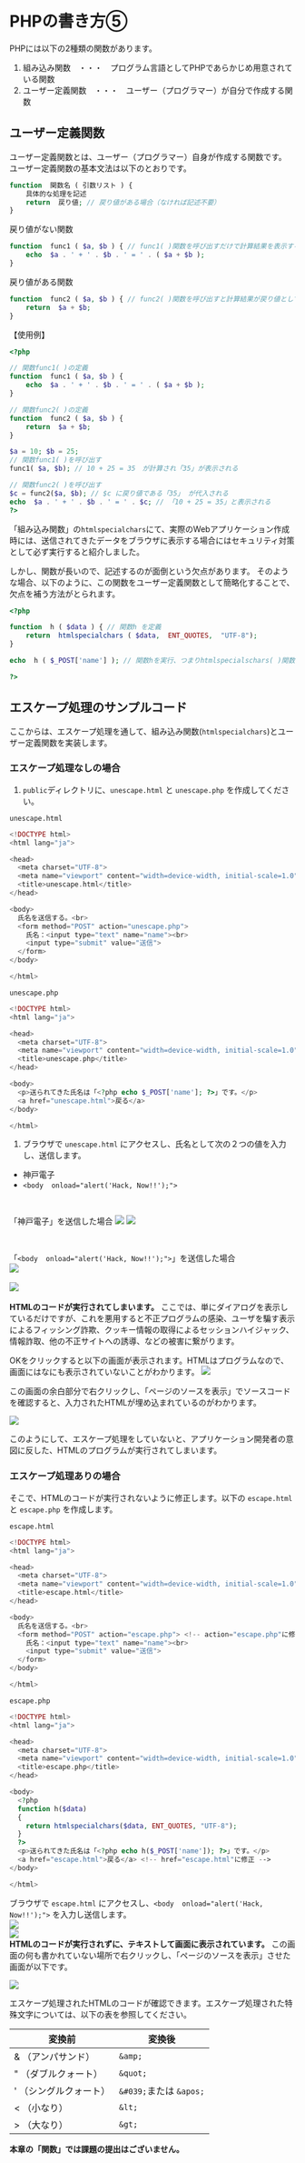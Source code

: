 # PHPの書き方⑤

PHPには以下の2種類の関数があります。

1. 組み込み関数　・・・　プログラム言語としてPHPであらかじめ用意されている関数
1. ユーザー定義関数　・・・　ユーザー（プログラマー）が自分で作成する関数

## ユーザー定義関数

ユーザー定義関数とは、ユーザー（プログラマー）自身が作成する関数です。
ユーザー定義関数の基本文法は以下のとおりです。

```php
function  関数名 ( 引数リスト ) {
    具体的な処理を記述
    return  戻り値; // 戻り値がある場合（なければ記述不要）
}
```

戻り値がない関数

```php
function  func1 ( $a, $b ) { // func1( )関数を呼び出すだけで計算結果を表示する
    echo  $a . ' + ' . $b . ' = ' . ( $a + $b );
}
```

戻り値がある関数

```php
function  func2 ( $a, $b ) { // func2( )関数を呼び出すと計算結果が戻り値として返ってくる
    return  $a + $b;
}
```

【使用例】

```php
<?php

// 関数func1( )の定義
function  func1 ( $a, $b ) {
    echo  $a . ' + ' . $b . ' = ' . ( $a + $b );
}

// 関数func2( )の定義 
function  func2 ( $a, $b ) {
    return  $a + $b;
}

$a = 10; $b = 25;
// 関数func1( )を呼び出す
func1( $a, $b); // 10 + 25 = 35　が計算され「35」が表示される

// 関数func2( )を呼び出す
$c = func2($a, $b); // $c に戻り値である「35」 が代入される
echo  $a . ' + ' . $b . ' = ' . $c; // 「10 + 25 = 35」と表示される
?>
```

「組み込み関数」の`htmlspecialchars`にて、実際のWebアプリケーション作成時には、送信されてきたデータをブラウザに表示する場合にはセキュリティ対策として必ず実行すると紹介しました。

しかし、関数が長いので、記述するのが面倒という欠点があります。
そのような場合、以下のように、この関数をユーザー定義関数として簡略化することで、欠点を補う方法がとられます。

```php
<?php

function  h ( $data ) { // 関数h を定義
    return  htmlspecialchars ( $data,  ENT_QUOTES,  "UTF-8"); 
}

echo  h ( $_POST['name'] ); // 関数hを実行、つまりhtmlspecialschars( )関数を実行

?>
```

## エスケープ処理のサンプルコード

ここからは、エスケープ処理を通して、組み込み関数(`htmlspecialchars`)とユーザー定義関数を実装します。

### エスケープ処理なしの場合

1. `public`ディレクトリに、`unescape.html` と `unescape.php` を作成してください。<br>

`unescape.html`

```php
<!DOCTYPE html>
<html lang="ja">

<head>
  <meta charset="UTF-8">
  <meta name="viewport" content="width=device-width, initial-scale=1.0">
  <title>unescape.html</title>
</head>

<body>
  氏名を送信する。<br>
  <form method="POST" action="unescape.php">
    氏名：<input type="text" name="name"><br>
    <input type="submit" value="送信">
  </form>
</body>

</html>
```

`unescape.php`

```php
<!DOCTYPE html>
<html lang="ja">

<head>
  <meta charset="UTF-8">
  <meta name="viewport" content="width=device-width, initial-scale=1.0">
  <title>unescape.php</title>
</head>

<body>
  <p>送られてきた氏名は「<?php echo $_POST['name']; ?>」です。</p>
  <a href="unescape.html">戻る</a>
</body>

</html>
```

1. ブラウザで `unescape.html` にアクセスし、氏名として次の２つの値を入力し、送信します。

- 神戸電子
- `<body  onload="alert('Hack, Now!!');">`

<br>

「神戸電子」を送信した場合
![](./images/unescape_html_display_text.png)
![](./images/unescape_php_display_text.png)

<br>

「`<body  onload="alert('Hack, Now!!');">`」を送信した場合<br>
![](./images/unescape_html_display_html.png)<br><br>
![](./images/unescape_php_display_dialog.png)<br><br>
**HTMLのコードが実行されてしまいます。** ここでは、単にダイアログを表示しているだけですが、これを悪用すると不正プログラムの感染、ユーザを騙す表示によるフィッシング詐欺、クッキー情報の取得によるセッションハイジャック、情報詐取、他の不正サイトへの誘導、などの被害に繋がります。

OKをクリックすると以下の画面が表示されます。HTMLはプログラムなので、画面にはなにも表示されていないことがわかります。
![](./images/unescape_php_display.png)<br>

この画面の余白部分で右クリックし、「ページのソースを表示」でソースコードを確認すると、入力されたHTMLが埋め込まれているのがわかります。

![](./images/unescape_php_display_source.png)<br>

このようにして、エスケープ処理をしていないと、アプリケーション開発者の意図に反した、HTMLのプログラムが実行されてしまいます。

### エスケープ処理ありの場合

そこで、HTMLのコードが実行されないように修正します。以下の `escape.html` と `escape.php` を作成します。

`escape.html`

```php
<!DOCTYPE html>
<html lang="ja">

<head>
  <meta charset="UTF-8">
  <meta name="viewport" content="width=device-width, initial-scale=1.0">
  <title>escape.html</title>
</head>

<body>
  氏名を送信する。<br>
  <form method="POST" action="escape.php"> <!-- action="escape.php"に修正 -->
    氏名：<input type="text" name="name"><br>
    <input type="submit" value="送信">
  </form>
</body>

</html>
```

`escape.php`

```php
<!DOCTYPE html>
<html lang="ja">

<head>
  <meta charset="UTF-8">
  <meta name="viewport" content="width=device-width, initial-scale=1.0">
  <title>escape.php</title>
</head>

<body>
  <?php
  function h($data)
  {
    return htmlspecialchars($data, ENT_QUOTES, "UTF-8");
  }
  ?>
  <p>送られてきた氏名は「<?php echo h($_POST['name']); ?>」です。</p>
  <a href="escape.html">戻る</a> <!-- href="escape.html"に修正 -->
</body>

</html>
```

ブラウザで `escape.html` にアクセスし、`<body  onload="alert('Hack, Now!!');">` を入力し送信します。<br>
![](./images/escape_html_display.png)<br>
![](./images/escape_php_display.png)<br>
**HTMLのコードが実行されずに、テキストして画面に表示されています。** この画面の何も書かれていない場所で右クリックし、「ページのソースを表示」させた画面が以下です。

![](./images/escape_php_display_source.png)<br>

エスケープ処理されたHTMLのコードが確認できます。エスケープ処理された特殊文字については、以下の表を参照してください。<br>

|変換前|変換後|
| - | - |
|& （アンパサンド）|`&amp;`|
|" （ダブルクォート）|`&quot;`|
|' （シングルクォート）|`&#039;`または `&apos;`|
|< （小なり）|`&lt;`|
|> （大なり）|`&gt;`|

**本章の「関数」では課題の提出はございません。**